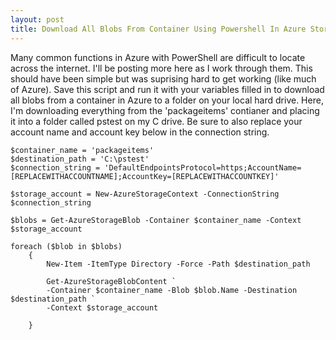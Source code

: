 ```yaml
---
layout: post
title: Download All Blobs From Container Using Powershell In Azure Storage
---
```


Many common functions in Azure with PowerShell are difficult to locate across the internet. I'll be posting more here as I work through them.  This should have been simple but was suprising hard to get working (like much of Azure).  Save this script and run it with your variables filled in to download all blobs from a container in Azure to a folder on your local hard drive.  Here, I'm downloading everything from the 'packageitems' contianer and placing it into a folder called pstest on my C drive.  Be sure to also replace your account name and account key below in the connection string.

	$container_name = 'packageitems'
	$destination_path = 'C:\pstest'
	$connection_string = 'DefaultEndpointsProtocol=https;AccountName=[REPLACEWITHACCOUNTNAME];AccountKey=[REPLACEWITHACCOUNTKEY]'

	$storage_account = New-AzureStorageContext -ConnectionString $connection_string

	$blobs = Get-AzureStorageBlob -Container $container_name -Context $storage_account

	foreach ($blob in $blobs)
	    {
			New-Item -ItemType Directory -Force -Path $destination_path
	  
	        Get-AzureStorageBlobContent `
	        -Container $container_name -Blob $blob.Name -Destination $destination_path `
			-Context $storage_account
	      
	    }
